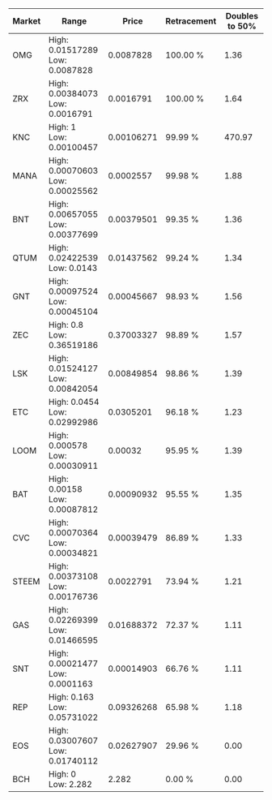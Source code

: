 | Market | Range | Price| Retracement | Doubles to 50% |
| --- | --- | --- | --- | --- |
| OMG | High: 0.01517289<br />Low: 0.0087828 | 0.0087828 | 100.00 % | 1.36 |
| ZRX | High: 0.00384073<br />Low: 0.0016791 | 0.0016791 | 100.00 % | 1.64 |
| KNC | High: 1<br />Low: 0.00100457 | 0.00106271 | 99.99 % | 470.97 |
| MANA | High: 0.00070603<br />Low: 0.00025562 | 0.0002557 | 99.98 % | 1.88 |
| BNT | High: 0.00657055<br />Low: 0.00377699 | 0.00379501 | 99.35 % | 1.36 |
| QTUM | High: 0.02422539<br />Low: 0.0143 | 0.01437562 | 99.24 % | 1.34 |
| GNT | High: 0.00097524<br />Low: 0.00045104 | 0.00045667 | 98.93 % | 1.56 |
| ZEC | High: 0.8<br />Low: 0.36519186 | 0.37003327 | 98.89 % | 1.57 |
| LSK | High: 0.01524127<br />Low: 0.00842054 | 0.00849854 | 98.86 % | 1.39 |
| ETC | High: 0.0454<br />Low: 0.02992986 | 0.0305201 | 96.18 % | 1.23 |
| LOOM | High: 0.000578<br />Low: 0.00030911 | 0.00032 | 95.95 % | 1.39 |
| BAT | High: 0.00158<br />Low: 0.00087812 | 0.00090932 | 95.55 % | 1.35 |
| CVC | High: 0.00070364<br />Low: 0.00034821 | 0.00039479 | 86.89 % | 1.33 |
| STEEM | High: 0.00373108<br />Low: 0.00176736 | 0.0022791 | 73.94 % | 1.21 |
| GAS | High: 0.02269399<br />Low: 0.01466595 | 0.01688372 | 72.37 % | 1.11 |
| SNT | High: 0.00021477<br />Low: 0.0001163 | 0.00014903 | 66.76 % | 1.11 |
| REP | High: 0.163<br />Low: 0.05731022 | 0.09326268 | 65.98 % | 1.18 |
| EOS | High: 0.03007607<br />Low: 0.01740112 | 0.02627907 | 29.96 % | 0.00 |
| BCH | High: 0<br />Low: 2.282 | 2.282 | 0.00 % | 0.00 |
